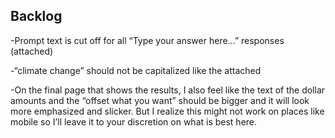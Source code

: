 
## Backlog

-Prompt text is cut off for all “Type your answer here…” responses (attached)

-“climate change” should not be capitalized like the attached

-On the final page that shows the results, I also feel like the text of the dollar amounts and the “offset what you want” should be bigger and it will look more emphasized and slicker. But I realize this might not work on places like mobile so I’ll leave it to your discretion on what is best here.

